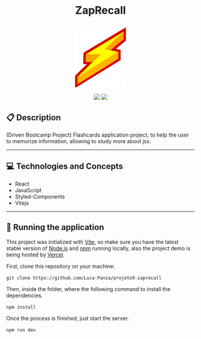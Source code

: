# <p align = "center"> ZapRecall </p>

<p align="center">
   <img width=136px; height=161px; src="src/assets/logo.png"/>
</p>

<p align = "center">
   <img src="https://img.shields.io/badge/author-Luca_Panza-4dae71?style=flat-square" />
   <img src="https://img.shields.io/github/languages/count/Luca-Panza/projeto9-zaprecall?color=4dae71&style=flat-square" />
</p>


##  :clipboard: Description

(Driven Bootcamp Project) Flashcards application project, to help the user to memorize information, allowing to study more about jsx.

***

## :computer:	 Technologies and Concepts

- React
- JavaScript
- Styled-Components
- Vitejs

***
## 🏁 Running the application

This project was initialized with [Vite](https://github.com/vitejs/vite), so make sure you have the latest stable version of [Node.js](https://nodejs.org/en/download/) and [npm](https://www.npmjs.com/) running locally, also the project demo is being hosted by [Vercel](https://projeto9-zaprecall-seven-rho.vercel.app/).

First, clone this repository on your machine:

```
git clone https://github.com/Luca-Panza/projeto9-zaprecall
```

Then, inside the folder, where the following command to install the dependencies.

```
npm install
```

Once the process is finished, just start the server.

```
npm run dev
```
